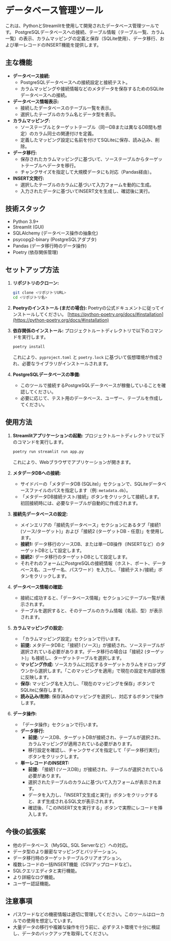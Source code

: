 # データベース管理ツール

これは、PythonとStreamlitを使用して開発されたデータベース管理ツールです。
PostgreSQLデータベースへの接続、テーブル情報（テーブル一覧、カラム一覧）の表示、カラムマッピングの定義と保存（SQLite使用）、データ移行、および単一レコードのINSERT機能を提供します。

## 主な機能

- **データベース接続:**
    - PostgreSQLデータベースへの接続設定と接続テスト。
    - カラムマッピングや接続情報などのメタデータを保存するためのSQLiteデータベースへの接続。
- **データベース情報表示:**
    - 接続したデータベースのテーブル一覧を表示。
    - 選択したテーブルのカラム名とデータ型を表示。
- **カラムマッピング:**
    - ソーステーブルとターゲットテーブル（同一DBまたは異なるDB間も想定）のカラム同士の関連付けを定義。
    - 定義したマッピング設定に名前を付けてSQLiteに保存、読み込み、削除。
- **データ移行:**
    - 保存されたカラムマッピングに基づいて、ソーステーブルからターゲットテーブルへデータを移行。
    - チャンクサイズを指定して大規模データにも対応（Pandas経由）。
- **INSERT文発行:**
    - 選択したテーブルのカラムに基づいて入力フォームを動的に生成。
    - 入力されたデータに基づいてINSERT文を生成し、確認後に実行。

## 技術スタック

- Python 3.9+
- Streamlit (GUI)
- SQLAlchemy (データベース操作の抽象化)
- psycopg2-binary (PostgreSQLアダプタ)
- Pandas (データ移行時のデータ操作)
- Poetry (依存関係管理)

## セットアップ方法

1.  **リポジトリのクローン:**
    ```bash
    git clone <リポジトリURL>
    cd <リポジトリ名>
    ```

2.  **Poetryのインストール (まだの場合):**
    Poetryの公式ドキュメントに従ってインストールしてください。
    [https://python-poetry.org/docs/#installation](https://python-poetry.org/docs/#installation)

3.  **依存関係のインストール:**
    プロジェクトルートディレクトリで以下のコマンドを実行します。
    ```bash
    poetry install
    ```
    これにより、`pyproject.toml` と `poetry.lock` に基づいて仮想環境が作成され、必要なライブラリがインストールされます。

4.  **PostgreSQLデータベースの準備:**
    - このツールで接続するPostgreSQLデータベースが稼働していることを確認してください。
    - 必要に応じて、テスト用のデータベース、ユーザー、テーブルを作成してください。

## 使用方法

1.  **Streamlitアプリケーションの起動:**
    プロジェクトルートディレクトリで以下のコマンドを実行します。
    ```bash
    poetry run streamlit run app.py
    ```
    これにより、Webブラウザでアプリケーションが開きます。

2.  **メタデータDBへの接続:**
    - サイドバーの「メタデータDB (SQLite)」セクションで、SQLiteデータベースファイルのパスを指定します（例: `metadata.db`）。
    - 「メタデータDB接続テスト/接続」ボタンをクリックして接続します。初回接続時には、必要なテーブルが自動的に作成されます。

3.  **接続先データベースの設定:**
    - メインエリアの「接続先データベース」セクションにあるタブ「接続1 (ソース/ターゲット)」および「接続2 (ターゲットDB - 任意)」を使用します。
    - **接続1:** データ移行のソースDB、または単一DB操作（INSERTなど）のターゲットDBとして設定します。
    - **接続2:** データ移行のターゲットDBとして設定します。
    - それぞれのフォームにPostgreSQLの接続情報（ホスト、ポート、データベース名、ユーザー名、パスワード）を入力し、「接続テスト/接続」ボタンをクリックします。

4.  **データベース情報の確認:**
    - 接続に成功すると、「データベース情報」セクションにテーブル一覧が表示されます。
    - テーブルを選択すると、そのテーブルのカラム情報（名前、型）が表示されます。

5.  **カラムマッピングの設定:**
    - 「カラムマッピング設定」セクションで行います。
    - **前提:** メタデータDBと「接続1 (ソース)」が接続され、ソーステーブルが選択されている必要があります。データ移行の場合は「接続2 (ターゲット)」も接続し、ターゲットテーブルを選択します。
    - **マッピング作成:** ソースカラムに対応するターゲットカラムをドロップダウンから選択します。「このマッピングを適用」で現在の設定を内部状態に反映します。
    - **保存:** マッピング名を入力し、「現在のマッピングを保存」ボタンでSQLiteに保存します。
    - **読み込み/削除:** 保存済みのマッピングを選択し、対応するボタンで操作します。

6.  **データ操作:**
    - 「データ操作」セクションで行います。
    - **データ移行:**
        - **前提:** ソースDB、ターゲットDBが接続され、テーブルが選択され、カラムマッピングが適用されている必要があります。
        - 移行設定を確認し、チャンクサイズを指定して「データ移行実行」ボタンをクリックします。
    - **単一レコードのINSERT:**
        - **前提:** 「接続1 (ソースDB)」が接続され、テーブルが選択されている必要があります。
        - 選択されたテーブルのカラムに基づいて入力フォームが表示されます。
        - データを入力し、「INSERT文生成と実行」ボタンをクリックすると、まず生成されるSQL文が表示されます。
        - 確認後、「このINSERT文を実行する」ボタンで実際にレコードを挿入します。

## 今後の拡張案

- 他のデータベース（MySQL, SQL Serverなど）への対応。
- データ型のより厳密なマッピングとバリデーション。
- データ移行時のターゲットテーブルクリアオプション。
- 複数レコードの一括INSERT機能（CSVアップロードなど）。
- SQLクエリエディタと実行機能。
- より詳細なログ機能。
- ユーザー認証機能。

## 注意事項

- パスワードなどの機密情報は適切に管理してください。このツールはローカルでの使用を想定しています。
- 大量データの移行や複雑な操作を行う前に、必ずテスト環境で十分に検証し、データのバックアップを取得してください。
```
